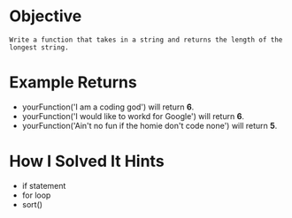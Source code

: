 # Objective
    Write a function that takes in a string and returns the length of the longest string.
    
# Example Returns

* yourFunction('I am a coding god') will return **6**.
* yourFunction('I would like to workd for Google') will return **6**.
* yourFunction('Ain't no fun if the homie don't code none') will return **5**.

# How I Solved It Hints
* if statement
* for loop
* sort()